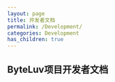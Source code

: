 ```yaml
---
layout: page
title: 开发者文档
permalink: /Development/
categories: Development
has_children: true
---
```


## ByteLuv项目开发者文档

